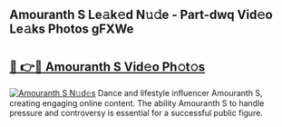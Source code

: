 ## Amouranth S Le𝚊k𝚎d N𝚞𝚍e - Part-dwq Vid𝚎o Le𝚊ks Photos gFXWe

# <h2><a href="http://fbclgv.evod.top/?m=Amouranth+S">🔗 👉🔴 Amouranth S Vid𝚎o Ph𝚘t𝚘s</a></h2>

[![Amouranth S N𝚞d𝚎s](https://i.imgur.com/8V9OHl7.gif)](http://fbclgv.evod.top/?m=Amouranth+S)
Dance and lifestyle influencer Amouranth S, creating engaging online content. The ability Amouranth S to handle pressure and controversy is essential for a successful public figure. 
